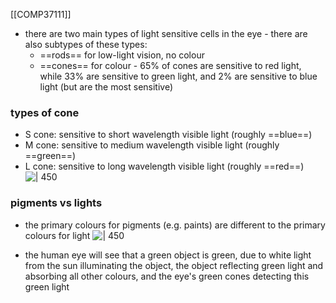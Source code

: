 [[COMP37111]]

- there are two main types of light sensitive cells in the eye - there are also subtypes of these types:
	- ==rods== for low-light vision, no colour
	- ==cones== for colour - 65% of cones are sensitive to red light, while 33% are sensitive to green light, and 2% are sensitive to blue light (but are the most sensitive)

### types of cone
- S cone: sensitive to short wavelength visible light (roughly ==blue==)
- M cone: sensitive to medium wavelength visible light (roughly ==green==)
- L cone: sensitive to long wavelength visible light (roughly ==red==)
![ | 450](https://i.imgur.com/22ynu6p.png)


### pigments vs lights
- the primary colours for pigments (e.g. paints) are different to the primary colours for light
![ | 450](https://i.imgur.com/xCNw8FM.png)

- the human eye will see that a green object is green, due to white light from the sun illuminating the object, the object reflecting green light and absorbing all other colours, and the eye's green cones detecting this green light